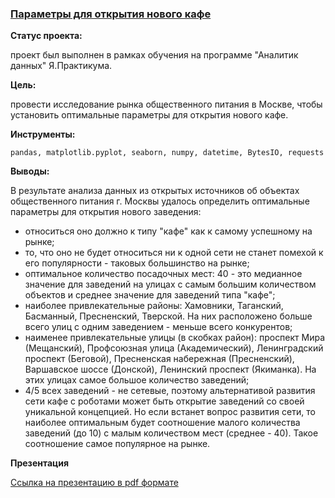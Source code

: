 ### <a href="https://github.com/OJhonny/Data-Analyst-Yandex.Practicum-/blob/main/Parameters_opening_cafe/%D0%9F%D0%B0%D1%80%D0%B0%D0%BC%D0%B5%D1%82%D1%80%D1%8B%20%D0%B4%D0%BB%D1%8F%20%D0%BE%D1%82%D0%BA%D1%80%D1%8B%D1%82%D0%B8%D1%8F%20%D0%BD%D0%BE%D0%B2%D0%BE%D0%B3%D0%BE%20%D0%BA%D0%B0%D1%84%D0%B5.ipynb" target="blank">Параметры для открытия нового кафе</a>

**Статус проекта:**

проект был выполнен в рамках обучения на программе "Аналитик данных" Я.Практикума.

**Цель:**

провести исследование рынка общественного питания в Москве, чтобы установить оптимальные параметры для открытия нового кафе.

**Инструменты:**

`pandas, matplotlib.pyplot, seaborn, numpy, datetime, BytesIO, requests`

**Выводы:**

В результате анализа данных из открытых источников об объектах общественного питания г. Москвы удалось определить  оптимальные параметры для открытия нового заведения:  
- относиться оно должно к типу "кафе" как к самому успешному на рынке;  
- то, что оно не будет относиться ни к одной сети не станет помехой к его популярности - таковых большинство на рынке;  
- оптимальное количество посадочных мест: 40 - это медианное значение для заведений на улицах с самым большим количеством объектов и среднее значение для заведений типа "кафе";
- наиболее привлекательные районы: Хамовники, Таганский, Басманный, Пресненский, Тверской. На них расположено больше всего улиц с одним заведением - меньше всего конкурентов;
- наименее привлекательные улицы (в скобках район): проспект Мира (Мещанский), Профсоюзная улица (Академический), Ленинградский проспект (Беговой), Пресненская набережная (Пресненский), Варшавское шоссе (Донской), Ленинский проспект (Якиманка). На этих улицах самое большое количество заведений;
- 4/5 всех заведений - не сетевые, поэтому альтернативой развития сети кафе с роботами может быть открытие заведений со своей уникальной концепцией. Но если встанет вопрос развития сети, то наиболее оптимальным будет соотношение малого количества заведений (до 10) с малым количеством мест (среднее - 40). Такое соотношение самое популярное на рынке.

**Презентация**

[Ссылка на презентацию в pdf формате](https://disk.yandex.ru/i/83YkIzTER-yX9A)
